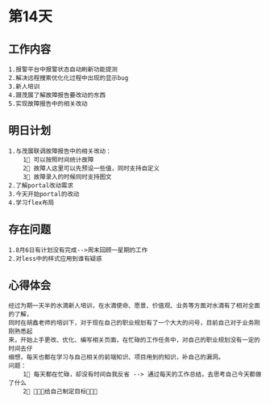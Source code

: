 # 第14天

## 工作内容

    1.报警平台中报警状态自动刷新功能提测
    2.解决远程搜索优化化过程中出现的显示bug
    3.新人培训
    4.跟茂展了解故障报告要改动的东西
    5.实现故障报告中的相关改动

## 明日计划

    1.与茂展联调故障报告中的相关改动：
        1⃣️ 可以按照时间统计故障
        2⃣️ 故障人这里可以先预设一些值，同时支持自定义
        3⃣️ 故障录入的时候同时支持图文
    2.了解portal改动需求
    3.今天开始portal的改动
    4.学习flex布局

## 存在问题

    1.8月6日有计划没有完成-->周末回顾一星期的工作
    2.对less中的样式应用到谁有疑惑

## 心得体会

    经过为期一天半的水滴新人培训，在水滴使命、愿景、价值观、业务等方面对水滴有了相对全面的了解，
    同时在胡鑫老师的培训下，对于现在自己的职业规划有了一个大大的问号，目前自己对于业务刚刚熟悉起
    来，开始上手更改、优化、编写相关页面，在忙碌的工作任务中，对自己的职业规划没有一定的时间去仔
    细想，每天也都在学习与自己相关的前端知识、项目用到的知识，补自己的漏洞。
    问题：
        1⃣️ 每天都在忙碌，却没有时间自我反省 --> 通过每天的工作总结，去思考自己今天都做了什么
        2⃣️ 🌟🌟🌟给自己制定目标🌟🌟🌟
